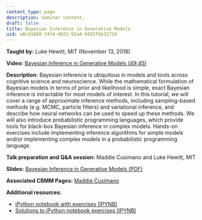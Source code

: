 ```yaml
---
content_type: page
description: Seminar content.
draft: false
title: Bayesian Inference in Generative Models
uid: a8cd1889-74f4-4022-92a4-9455fbb32714
---
```

**Taught by:** Luke Hewitt, MIT (November 13, 2018)

**Video:** [Bayesian Inference in Generative Models (49:45)](https://youtu.be/PRY2NbOXbHk)

**Description:** Bayesian inference is ubiquitous in models and tools across cognitive science and neuroscience. While the mathematical formulation of Bayesian models in terms of prior and likelihood is simple, exact Bayesian inference is intractable for most models of interest. In this tutorial, we will cover a range of approximate inference methods, including sampling-based methods (e.g. MCMC, particle filters) and variational inference, and describe how neural networks can be used to speed up these methods. We will also introduce probabilistic programming languages, which provide tools for black-box Bayesian inference in complex models. Hands-on exercises include implementing inference algorithms for simple models and/or implementing complex models in a probabilistic programming language.

**Talk preparation and Q&A session:** Maddie Cusimano and Luke Hewitt, MIT

**Slides:** [Bayesian Inference in Generative Models (PDF)](https://cbmm.mit.edu/sites/default/files/documents/bayesian_inference_slides.pdf)

**Associated CBMM Pages:** [Maddie Cusimano](https://cbmm.mit.edu/about/people/cusimano)

**Additional resources:**

- [iPython notebook with exercises (IPYNB)](https://cbmm.mit.edu/sites/default/files/documents/bayesian_inference_questions.ipynb)
- [Solutions to iPython notebook exercises (IPYNB)](https://cbmm.mit.edu/sites/default/files/documents/bayesian_inference_answers.ipynb)